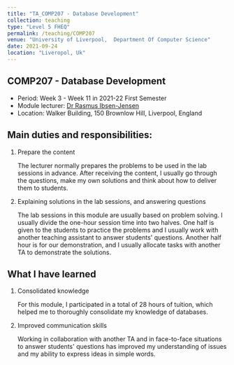 ```yaml
---
title: "TA_COMP207 - Database Development"
collection: teaching
type: "Level 5 FHEQ"
permalink: /teaching/COMP207
venue: "University of Liverpool,  Department Of Computer Science"
date: 2021-09-24
location: "Liveropol, Uk"
---
```


## COMP207 - Database Development

- Period: Week 3 - Week 11 in 2021-22 First Semester
- Module  lecturer: [Dr Rasmus Ibsen-Jensen](https://www.liverpool.ac.uk/computer-science/staff/rasmus-ibsen-jensen/)
- Location: Walker Building, 150 Brownlow Hill, Liverpool, England

## Main duties and responsibilities:

1. Prepare the content

   The lecturer normally prepares the problems to be used in the lab sessions in advance. After receiving the content, I usually go through the questions, make my own solutions and think about how to deliver them to students.

2. Explaining solutions in the lab sessions, and answering questions

   The lab sessions in this module are usually based on problem solving. I usually divide the one-hour session time into two halves. One half is given to the students to practice the problems and I usually work with another teaching assistant to answer students' questions. Another half hour is for our demonstration, and I usually allocate tasks with another TA to demonstrate the solutions.

## What I have learned

1. Consolidated knowledge

   For this module, I participated in a total of 28 hours of tuition, which helped me to thoroughly consolidate my knowledge of databases. 

2. Improved communication skills

   Working in collaboration with another TA and in face-to-face situations to answer students' questions has improved my understanding of issues and my ability to express ideas in simple words.
